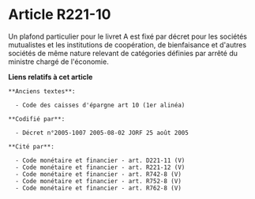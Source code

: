 # Article R221-10

Un plafond particulier pour le livret A est fixé par décret pour les sociétés mutualistes et les institutions de coopération,
de bienfaisance et d'autres sociétés de même nature relevant de catégories définies par arrêté du ministre chargé de
l'économie.

**Liens relatifs à cet article**

	**Anciens textes**:

	  - Code des caisses d'épargne art 10 (1er alinéa)

	**Codifié par**:

	  - Décret n°2005-1007 2005-08-02 JORF 25 août 2005

	**Cité par**:

	  - Code monétaire et financier - art. D221-11 (V)
	  - Code monétaire et financier - art. R221-12 (V)
	  - Code monétaire et financier - art. R742-8 (V)
	  - Code monétaire et financier - art. R752-8 (V)
	  - Code monétaire et financier - art. R762-8 (V)
